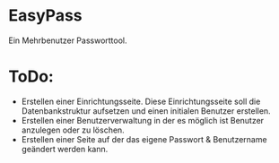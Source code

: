 EasyPass
======

Ein Mehrbenutzer Passworttool.

ToDo:
======
- Erstellen einer Einrichtungsseite. Diese Einrichtungsseite soll die Datenbankstruktur aufsetzen und einen initialen Benutzer erstellen.
- Erstellen einer Benutzerverwaltung in der es möglich ist Benutzer anzulegen oder zu löschen.
- Erstellen einer Seite auf der das eigene Passwort & Benutzername geändert werden kann.
